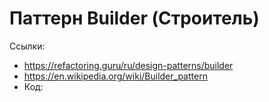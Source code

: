 # Паттерн Builder (Строитель)

Ссылки:

- <https://refactoring.guru/ru/design-patterns/builder>
- https://en.wikipedia.org/wiki/Builder_pattern
- Код: 